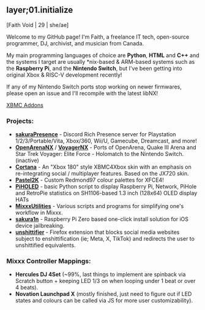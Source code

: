 ## layer;01.initialize

[Faith Void | 29 | she/ae]

Welcome to my GitHub page! I'm Faith, a freelance IT tech, open-source programmer, DJ, archivist, and musician from Canada. 

My main programming languages of choice are **Python**, **HTML** and **C++** and the systems I target are usually *nix-based & ARM-based systems such as the **Raspberry Pi**, and the **Nintendo Switch**, but I've been getting into original Xbox & RISC-V development recently!

If any of my Nintendo Switch ports stop working on newer firmwares, please open an issue and I'll recompile with the latest libNX!

[XBMC Addons](https://github.com/faithvoid/xbmc-addons)

### Projects:
- [**sakuraPresence**](https://github.com/faithvoid/sakuraPresence) - Discord Rich Presence server for Playstation 1/2/3/Portable/Vita, Xbox/360, Wii/U, Gamecube, Dreamcast, and more!
- [**OpenArenaNX**](https://github.com/faithvoid/OpenArenaNX) / [**VoyagerNX**](https://github.com/faithvoid/VoyagerNX) - Ports of OpenArena, Quake III Arena and Star Trek Voyager: Elite Force - Holomatch to the Nintendo Switch. (inactive)
- [**Cortana**](https://github.com/faithvoid/skin.cortana) - An "Xbox 180" style XBMC4Xbox skin with an emphasis on re-integrating social / multiplayer features. Based on the JX720 skin.
- [**Pastel2K**](https://github.com/faithvoid/Pastel2K) - Custom Redmond97 colour palettes for XFCE4!
- [**PiHOLED**](https://github.com/faithvoid/PiHOLED) - basic Python script to display Raspberry Pi, Network, PiHole and RetroPie statistics on SH1106-based 1.3 inch (128x64) OLED display HATs
- [**MixxxUtilities**](https://github.com/faithvoid/MixxxUtilities) - Various scripts and programs for simplifying one's workflow in Mixxx.
- [**sakura1n**](https://github.com/faithvoid/sakura1n) - Raspberry Pi Zero based one-click install solution for iOS device jailbreaking.
- [**unshittifier**](https://github.com/faithvoid/unshittifier) - Firefox extension that blocks social media websites subject to enshittification (ie; Meta, X, TikTok) and redirects the user to unshittified equivalents.
### Mixxx Controller Mappings:
- **Hercules DJ 4Set** (~99%, last things to implement are spinback via Scratch button + keeping LED 1/3 on when looping under 1 beat or over 4 beats).
- **Novation Launchpad X** (mostly finished, just need to figure out if LED states and colours can be called via JS for more user customizability). 

